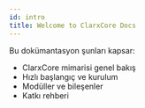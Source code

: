 ```yaml
---
id: intro
title: Welcome to ClarxCore Docs
---
```


Bu dokümantasyon şunları kapsar:
- ClarxCore mimarisi genel bakış
- Hızlı başlangıç ve kurulum
- Modüller ve bileşenler
- Katkı rehberi
